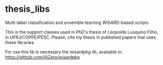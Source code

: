 # thesis_libs
Multi-label classification and ensemble learning WiSARD-based scripts

This is the support classes used in PhD's thesis of Leopoldo Lusquino Filho, in UFRJ/COPPE/PESC. Please, cite my thesis in published papers that uses these libraries. 

For use this lib is necessary the wisardpkg lib, available in: https://github.com/IAZero/wisardpkg
